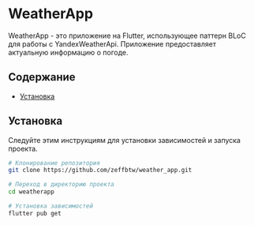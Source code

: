 # WeatherApp

WeatherApp - это приложение на Flutter, использующее паттерн BLoC для работы с YandexWeatherApi. Приложение предоставляет актуальную информацию о погоде.

## Содержание

- [Установка](#установка)

## Установка

Следуйте этим инструкциям для установки зависимостей и запуска проекта.

```bash
# Клонирование репозитория
git clone https://github.com/zeffbtw/weather_app.git

# Переход в директорию проекта
cd weatherapp

# Установка зависимостей
flutter pub get
